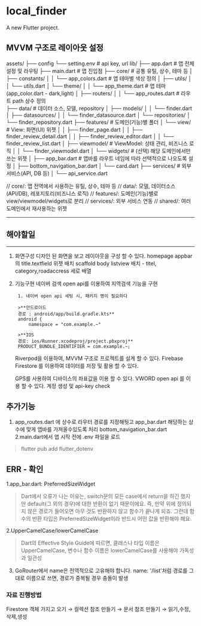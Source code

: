 # local_finder

A new Flutter project.

## MVVM 구조로 레이아웃 설정
assets/
├──  config
    └── setting.env # api key, url 
lib/
├── app.dart                # 앱 전체 설정 및 라우팅
├── main.dart               # 앱 진입점
├── core/                   # 공통 유틸, 상수, 테마 등
│   ├── constants/
│   │   └── app_colors.dart # 앱 테마별 색상 정의
│   ├── utils/
│   │   └── utils.dart
│   └── theme/
│   │   └── app_theme.dart   # 앱 테마 (app_color.dart - dark,light)
│   ├── routers/
│   │   └── app_routes.dart  # 라우트 path 상수 정의    
├── data/                   # 데이터 소스, 모델, repository
│   ├── models/
│   │   └── finder.dart
│   ├── datasources/
│   │   └── finder_datasource.dart
│   └── repositories/
│       └── finder_repository.dart
├── features/               # 도메인(기능)별 폴더
│    └──  view/           # View: 화면(UI) 위젯
│    │   ├── finder_page.dart
│    │   ├── finder_review_detail.dart
│    │   ├── finder_review_editor.dart
│    │   └── finder_review_list.dart
│    ├── viewmodel/      # ViewModel: 상태 관리, 비즈니스 로직
│    │   └── finder_viewmodel.dart
│    └── widgets/        # (선택) 해당 도메인에서만 쓰는 위젯
│       ├── app_bar.dart    # 앱바를 라우트 네임에 따라 선택적으로 나오도록 설정 
│       ├── bottom_navigation_bar.dart
│       └── card.dart
├── services/               # 외부 서비스(API, DB 등)
│   └── api_service.dart
<!-- └── shared/                 # 여러 도메인에서 공통으로 쓰는 위젯, 컴포넌트
    └── custom_button.dart -->
// core/: 앱 전역에서 사용하는 유틸, 상수, 테마 등
// data/: 모델, 데이터소스(API/DB), 레포지토리(비즈니스 로직)
// features/: 도메인(기능)별로 view/viewmodel/widgets로 분리
// services/: 외부 서비스 연동
// shared/: 여러 도메인에서 재사용하는 위젯

-------------------------
## 해야할일 
-------------------------
1. 화면구성 
    디자인 된 화면을 보고 레이아웃을 구성 할 수 있다.
    homepage 
        appbar의 title.textfield 위젯 배치
        scaffold body listview 배치
            - titel, category,roadaccress 세로 배열
2. 기능구현
    네이버 검색 open api를 이용하여 지역검색 기능을 구현
        
        1. 네이버 open api 세팅 시, 패키지 명이 필요하다 

        >**안드로이드
        경로 : android/app/build.gradle.kts**
        android {
            namespace = "com.example.~"

        >**IOS
        경로: ios/Runner.xcodeproj/project.pbxproj**
        PRODUCT_BUNDLE_IDENTIFIER = com.example.~;

    Riverpod을 이용하여, MVVM 구조로 프로젝트를 설계 할 수 있다.
    Firebase Firestore 를 이용하여 데이터를 저장 및 활용 할 수 있다.
   
    GPS를 사용하여 디바이스의 좌표값을 이용 할 수 있다.
    VWORD open api 를 이용 할 수 있다.
        계정 생성 및 api-key check 

## 추가기능
1. app_routes.dart 에 상수로 라우터 경로를 지정해둿고 
   app_bar.dart 해당하는 상수에 맞게 앱바를 가져올수있도록 처리
    bottom_navigation_bar.dart
2.main.dart에서 앱 시작 전에 .env 파일을 로드
 >flutter pub add flutter_dotenv
 

## ERR - 확인 
1.app_bar.dart: PreferredSizeWidget
>Dart에서 오류가 나는 이유는, switch문의 모든 case에서 return을 하긴 했지만 default(그 외의 경우)에 대한 반환이 없기 때문이에요. 즉, 만약 위에 정의되지 않은 경로가 들어오면 아무 것도 반환하지 않고 함수가 끝나게 되죠. 그런데 함수의 반환 타입은 PreferredSizeWidget이라 반드시 어떤 값을 반환해야 해요.

2.UpperCamelCase/lowerCamelCase
>Dart의 Effective Style Guide에 따르면, 클래스나 타입 이름은 UpperCamelCase, 
 변수나 함수 이름은 lowerCamelCase를 사용해야 가독성과 일관성

3. GoRouter에서 name은 전역적으로 고유해야 합니다. name: '/list'처럼 경로를 그대로 이름으로 쓰면, 경로가 중복될 경우 충돌이 발생

### 자료 진행방법
 Firestore 객체 가지고 오기 → 컬렉션 참조 만들기 → 문서 참조 만들기 → 읽기,수정,삭제,생성